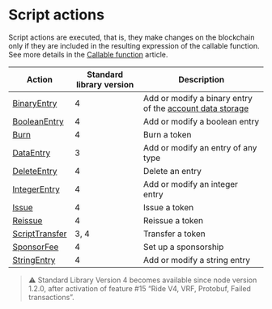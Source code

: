 # Script actions

Script actions are executed, that is, they make changes on the blockchain only if they are included in the resulting expression of the callable function. See more details in the [Callable function](/en/ride/functions/callable-function) article.

| Action | Standard library version | Description |
|---|---|---|
| [BinaryEntry](/en/ride/structures/script-actions/binary-entry) | 4 | Add or modify a binary entry of the [account data storage](/en/blockchain/account/account-data-storage) |
| [BooleanEntry](/en/ride/structures/script-actions/boolean-entry) | 4 | Add or modify a boolean entry |
| [Burn](/en/ride/structures/script-actions/burn) | 4 | Burn a token |
| [DataEntry](/en/ride/structures/script-actions/data-entry) | 3 | Add or modify an entry of any type |
| [DeleteEntry](/en/ride/structures/script-actions/delete-entry) | 4 | Delete an entry |
| [IntegerEntry](/en/ride/structures/script-actions/int-entry) | 4 | Add or modify an integer entry |
| [Issue](/en/ride/structures/script-actions/issue) | 4 | Issue a token |
| [Reissue](/en/ride/structures/script-actions/reissue) | 4 | Reissue a token |
| [ScriptTransfer](/en/ride/structures/script-actions/script-transfer) | 3, 4 | Transfer a token |
| [SponsorFee](/en/ride/structures/script-actions/sponsor-fee) | 4 | Set up a sponsorship |
| [StringEntry](/en/ride/structures/script-actions/string-entry) | 4 | Add or modify a string entry |

> :warning: Standard Library Version 4 becomes available since node version 1.2.0, after activation of feature #15 “Ride V4, VRF, Protobuf, Failed transactions”.
